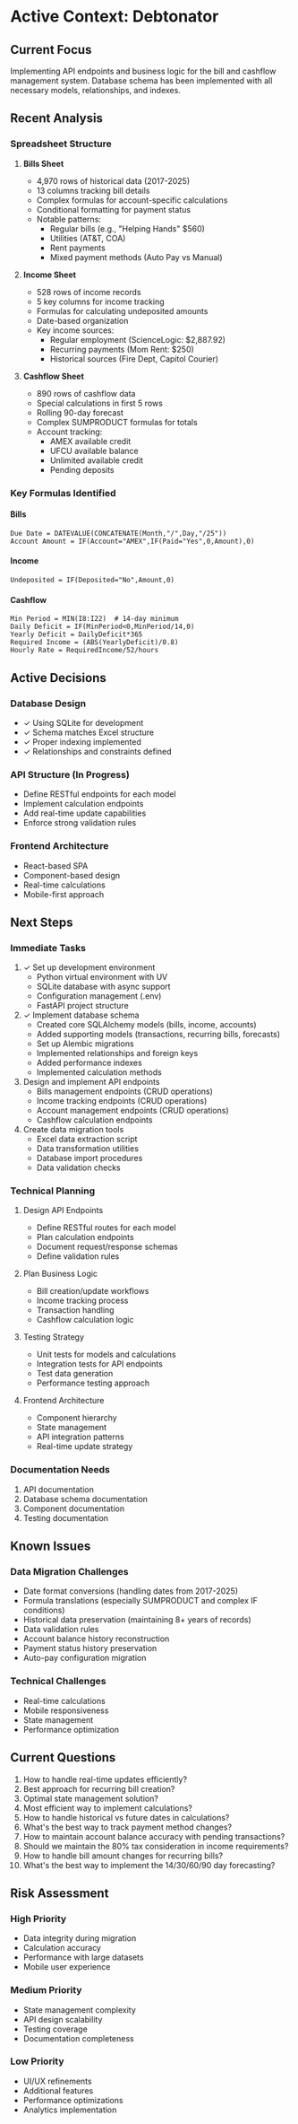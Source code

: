 # Active Context: Debtonator

## Current Focus
Implementing API endpoints and business logic for the bill and cashflow management system. Database schema has been implemented with all necessary models, relationships, and indexes.

## Recent Analysis

### Spreadsheet Structure
1. **Bills Sheet**
   - 4,970 rows of historical data (2017-2025)
   - 13 columns tracking bill details
   - Complex formulas for account-specific calculations
   - Conditional formatting for payment status
   - Notable patterns:
     * Regular bills (e.g., "Helping Hands" $560)
     * Utilities (AT&T, COA)
     * Rent payments
     * Mixed payment methods (Auto Pay vs Manual)

2. **Income Sheet**
   - 528 rows of income records
   - 5 key columns for income tracking
   - Formulas for calculating undeposited amounts
   - Date-based organization
   - Key income sources:
     * Regular employment (ScienceLogic: $2,887.92)
     * Recurring payments (Mom Rent: $250)
     * Historical sources (Fire Dept, Capitol Courier)

3. **Cashflow Sheet**
   - 890 rows of cashflow data
   - Special calculations in first 5 rows
   - Rolling 90-day forecast
   - Complex SUMPRODUCT formulas for totals
   - Account tracking:
     * AMEX available credit
     * UFCU available balance
     * Unlimited available credit
     * Pending deposits

### Key Formulas Identified

#### Bills
```excel
Due Date = DATEVALUE(CONCATENATE(Month,"/",Day,"/25"))
Account Amount = IF(Account="AMEX",IF(Paid="Yes",0,Amount),0)
```

#### Income
```excel
Undeposited = IF(Deposited="No",Amount,0)
```

#### Cashflow
```excel
Min Period = MIN(I8:I22)  # 14-day minimum
Daily Deficit = IF(MinPeriod<0,MinPeriod/14,0)
Yearly Deficit = DailyDeficit*365
Required Income = (ABS(YearlyDeficit)/0.8)
Hourly Rate = RequiredIncome/52/hours
```

## Active Decisions

### Database Design
- ✓ Using SQLite for development
- ✓ Schema matches Excel structure
- ✓ Proper indexing implemented
- ✓ Relationships and constraints defined

### API Structure (In Progress)
- Define RESTful endpoints for each model
- Implement calculation endpoints
- Add real-time update capabilities
- Enforce strong validation rules

### Frontend Architecture
- React-based SPA
- Component-based design
- Real-time calculations
- Mobile-first approach

## Next Steps

### Immediate Tasks
1. ✓ Set up development environment
   - Python virtual environment with UV
   - SQLite database with async support
   - Configuration management (.env)
   - FastAPI project structure
2. ✓ Implement database schema
   - Created core SQLAlchemy models (bills, income, accounts)
   - Added supporting models (transactions, recurring bills, forecasts)
   - Set up Alembic migrations
   - Implemented relationships and foreign keys
   - Added performance indexes
   - Implemented calculation methods
3. Design and implement API endpoints
   - Bills management endpoints (CRUD operations)
   - Income tracking endpoints (CRUD operations)
   - Account management endpoints (CRUD operations)
   - Cashflow calculation endpoints
4. Create data migration tools
   - Excel data extraction script
   - Data transformation utilities
   - Database import procedures
   - Data validation checks

### Technical Planning
1. Design API Endpoints
   - Define RESTful routes for each model
   - Plan calculation endpoints
   - Document request/response schemas
   - Define validation rules

2. Plan Business Logic
   - Bill creation/update workflows
   - Income tracking process
   - Transaction handling
   - Cashflow calculation logic

3. Testing Strategy
   - Unit tests for models and calculations
   - Integration tests for API endpoints
   - Test data generation
   - Performance testing approach

4. Frontend Architecture
   - Component hierarchy
   - State management
   - API integration patterns
   - Real-time update strategy

### Documentation Needs
1. API documentation
2. Database schema documentation
3. Component documentation
4. Testing documentation

## Known Issues

### Data Migration Challenges
- Date format conversions (handling dates from 2017-2025)
- Formula translations (especially SUMPRODUCT and complex IF conditions)
- Historical data preservation (maintaining 8+ years of records)
- Data validation rules
- Account balance history reconstruction
- Payment status history preservation
- Auto-pay configuration migration

### Technical Challenges
- Real-time calculations
- Mobile responsiveness
- State management
- Performance optimization

## Current Questions
1. How to handle real-time updates efficiently?
2. Best approach for recurring bill creation?
3. Optimal state management solution?
4. Most efficient way to implement calculations?
5. How to handle historical vs future dates in calculations?
6. What's the best way to track payment method changes?
7. How to maintain account balance accuracy with pending transactions?
8. Should we maintain the 80% tax consideration in income requirements?
9. How to handle bill amount changes for recurring bills?
10. What's the best way to implement the 14/30/60/90 day forecasting?

## Risk Assessment

### High Priority
- Data integrity during migration
- Calculation accuracy
- Performance with large datasets
- Mobile user experience

### Medium Priority
- State management complexity
- API design scalability
- Testing coverage
- Documentation completeness

### Low Priority
- UI/UX refinements
- Additional features
- Performance optimizations
- Analytics implementation
